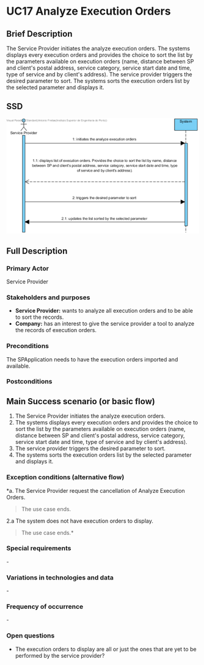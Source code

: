 # UC17 Analyze Execution Orders

## Brief Description
The Service Provider initiates the analyze execution orders. The systems displays every execution orders and provides the choice to sort the list by the parameters available on execution orders (name, distance between SP and client's postal address, service category, service start date and time, type of service and by client's address). The service provider triggers the desired parameter to sort. The systems sorts the execution orders list by the selected parameter and displays it.

## SSD
![SSD_UC17_IT4.png](SSD_UC17_IT4.png)

## Full Description

### Primary Actor
Service Provider

### Stakeholders and purposes
* **Service Provider:** wants to analyze all execution orders and to be able to sort the records.
* **Company:** has an interest to give the service provider a tool to analyze the records of execution orders.

### Preconditions
The SPApplication needs to have the execution orders imported and available.


### Postconditions


## Main Success scenario (or basic flow)
1. The Service Provider initiates the analyze execution orders.
2. The systems displays every execution orders and provides the choice to sort the list by the parameters available on execution orders (name, distance between SP and client's postal address, service category, service start date and time, type of service and by client's address).
3. The service provider triggers the desired parameter to sort.
4. The systems sorts the execution orders list by the selected parameter and displays it.

### Exception conditions (alternative flow)

*a. The Service Provider request the cancellation of Analyze Execution Orders.
> The use case ends.

2.a The system does not have execution orders to display.
> The use case ends.*

### Special requirements
\-

### Variations in technologies and data
\-

### Frequency of occurrence
\-

### Open questions

- The execution orders to display are all or just the ones that are yet to be performed by the service provider?
